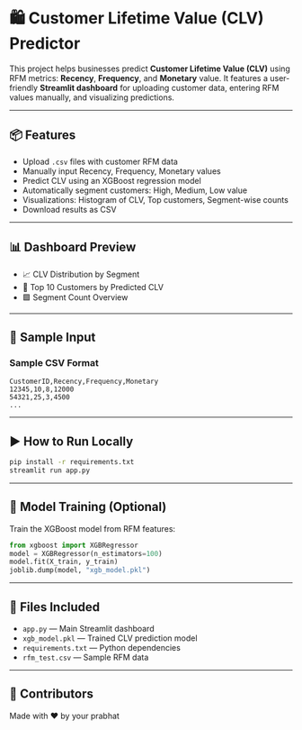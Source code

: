 # 🛍️ Customer Lifetime Value (CLV) Predictor

This project helps businesses predict **Customer Lifetime Value (CLV)** using RFM metrics: **Recency**, **Frequency**, and **Monetary** value. It features a user-friendly **Streamlit dashboard** for uploading customer data, entering RFM values manually, and visualizing predictions.

---

## 📦 Features

- Upload `.csv` files with customer RFM data
- Manually input Recency, Frequency, Monetary values
- Predict CLV using an XGBoost regression model
- Automatically segment customers: High, Medium, Low value
- Visualizations: Histogram of CLV, Top customers, Segment-wise counts
- Download results as CSV

---

## 📊 Dashboard Preview

- 📈 CLV Distribution by Segment
- 🧮 Top 10 Customers by Predicted CLV
- 🟩 Segment Count Overview

---

## 🧪 Sample Input

### Sample CSV Format
```
CustomerID,Recency,Frequency,Monetary
12345,10,8,12000
54321,25,3,4500
...
```

---

## ▶️ How to Run Locally

```bash
pip install -r requirements.txt
streamlit run app.py
```

---

## 🚀 Model Training (Optional)

Train the XGBoost model from RFM features:

```python
from xgboost import XGBRegressor
model = XGBRegressor(n_estimators=100)
model.fit(X_train, y_train)
joblib.dump(model, "xgb_model.pkl")
```

---

## 🧾 Files Included

- `app.py` — Main Streamlit dashboard
- `xgb_model.pkl` — Trained CLV prediction model
- `requirements.txt` — Python dependencies
- `rfm_test.csv` — Sample RFM data

---

## 🤝 Contributors

Made with ❤️ by your prabhat 

